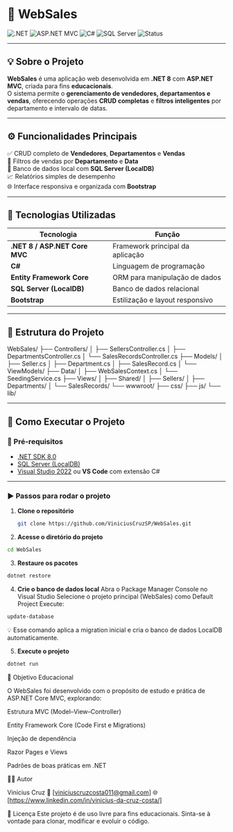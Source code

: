# 🛒 WebSales

![.NET](https://img.shields.io/badge/.NET%208.0-512BD4?style=for-the-badge&logo=dotnet&logoColor=white)
![ASP.NET MVC](https://img.shields.io/badge/ASP.NET%20MVC-68217A?style=for-the-badge&logo=asp.net&logoColor=white)
![C#](https://img.shields.io/badge/C%23-239120?style=for-the-badge&logo=c-sharp&logoColor=white)
![SQL Server](https://img.shields.io/badge/SQL%20Server-CC2927?style=for-the-badge&logo=microsoft-sql-server&logoColor=white)
![Status](https://img.shields.io/badge/Status-Em%20Desenvolvimento-yellow?style=for-the-badge)

---

## 💡 Sobre o Projeto

**WebSales** é uma aplicação web desenvolvida em **.NET 8** com **ASP.NET MVC**, criada para fins **educacionais**.  
O sistema permite o **gerenciamento de vendedores, departamentos e vendas**, oferecendo operações **CRUD completas** e **filtros inteligentes** por departamento e intervalo de datas.

---

## ⚙️ Funcionalidades Principais

✅ CRUD completo de **Vendedores**, **Departamentos** e **Vendas**  
🔎 Filtros de vendas por **Departamento** e **Data**  
💾 Banco de dados local com **SQL Server (LocalDB)**  
📈 Relatórios simples de desempenho  
🌐 Interface responsiva e organizada com **Bootstrap**

---

## 🧩 Tecnologias Utilizadas

| Tecnologia | Função |
|-------------|--------|
| **.NET 8 / ASP.NET Core MVC** | Framework principal da aplicação |
| **C#** | Linguagem de programação |
| **Entity Framework Core** | ORM para manipulação de dados |
| **SQL Server (LocalDB)** | Banco de dados relacional |
| **Bootstrap** | Estilização e layout responsivo |

---

## 🧱 Estrutura do Projeto

WebSales/
├── Controllers/
│ ├── SellersController.cs
│ ├── DepartmentsController.cs
│ └── SalesRecordsController.cs
├── Models/
│ ├── Seller.cs
│ ├── Department.cs
│ ├── SalesRecord.cs
│ └── ViewModels/
├── Data/
│ ├── WebSalesContext.cs
│ └── SeedingService.cs
├── Views/
│ ├── Shared/
│ ├── Sellers/
│ ├── Departments/
│ └── SalesRecords/
└── wwwroot/
├── css/
├── js/
└── lib/

---

## 🧾 Como Executar o Projeto

### 🔧 Pré-requisitos

- [.NET SDK 8.0](https://dotnet.microsoft.com/en-us/download/dotnet/8.0)
- [SQL Server (LocalDB)](https://learn.microsoft.com/en-us/sql/database-engine/configure-windows/sql-server-express-localdb)
- [Visual Studio 2022](https://visualstudio.microsoft.com/) ou **VS Code** com extensão C#

---

### ▶️ Passos para rodar o projeto

1. **Clone o repositório**
   ```bash
   git clone https://github.com/ViniciusCruzSP/WebSales.git

2. **Acesse o diretório do projeto**
```bash
cd WebSales
```
3. **Restaure os pacotes**
```bash
dotnet restore
```

4. **Crie o banco de dados local**
Abra o Package Manager Console no Visual Studio
Selecione o projeto principal (WebSales) como Default Project
Execute:
```powershell
update-database
```
💡 Esse comando aplica a migration inicial e cria o banco de dados LocalDB automaticamente.

5. **Execute o projeto**
```bash
dotnet run
```

🎯 Objetivo Educacional

O WebSales foi desenvolvido com o propósito de estudo e prática de ASP.NET Core MVC, explorando:

Estrutura MVC (Model–View–Controller)

Entity Framework Core (Code First e Migrations)

Injeção de dependência

Razor Pages e Views

Padrões de boas práticas em .NET

👨‍💻 Autor

Vinicius Cruz
📧 [viniciuscruzcosta011@gmail.com]
🌐 [https://www.linkedin.com/in/vinicius-da-cruz-costa/]

📝 Licença
Este projeto é de uso livre para fins educacionais.
Sinta-se à vontade para clonar, modificar e evoluir o código.
